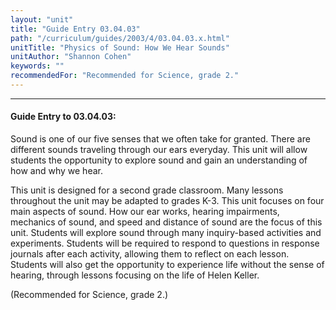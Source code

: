 ```yaml
---
layout: "unit"
title: "Guide Entry 03.04.03"
path: "/curriculum/guides/2003/4/03.04.03.x.html"
unitTitle: "Physics of Sound: How We Hear Sounds"
unitAuthor: "Shannon Cohen"
keywords: ""
recommendedFor: "Recommended for Science, grade 2."
---
```

<body>
<hr/>
<h4>
Guide Entry to 03.04.03:
</h4>
<p>
Sound is one of our five senses that we often take for granted.  There are different sounds traveling through our ears everyday.  This unit will allow students the opportunity to explore sound and gain an understanding of how and why we hear.
</p>
<p>
This unit is designed for a second grade classroom. Many lessons throughout the unit may be adapted to grades K-3. This unit focuses on four main aspects of sound. How our ear works, hearing impairments, mechanics of sound, and speed and distance of sound are the focus of this unit. Students will explore sound through many inquiry-based activities and experiments.  Students will be required to respond to questions in response journals after each activity, allowing them to reflect on each lesson.  Students will also get the opportunity to experience life without the sense of hearing, through lessons focusing on the life of Helen Keller.
</p>
<p>
(Recommended for Science, grade 2.)
</p>
</body>